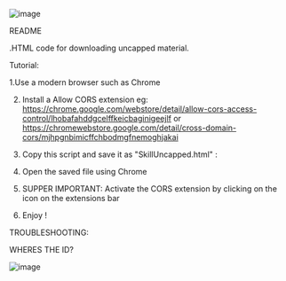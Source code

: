 ![image](https://github.com/user-attachments/assets/3243b88f-df0b-4630-b02a-7822f04e9699)


README

.HTML code for downloading uncapped material. 

Tutorial:

1.Use a modern browser such as Chrome

2. Install a Allow CORS extension eg: https://chrome.google.com/webstore/detail/allow-cors-access-control/lhobafahddgcelffkeicbaginigeejlf or https://chromewebstore.google.com/detail/cross-domain-cors/mjhpgnbimicffchbodmgfnemoghjakai

3. Copy this script and save it as "SkillUncapped.html" :

4. Open the saved file using Chrome
    
5. SUPPER IMPORTANT: Activate the CORS extension by clicking on the icon on the extensions bar
   
7. Enjoy !



   
TROUBLESHOOTING:

WHERES THE ID?

![image](https://github.com/user-attachments/assets/26cb1cbc-bd0f-4e5d-9fb2-f5119a57c00c)

